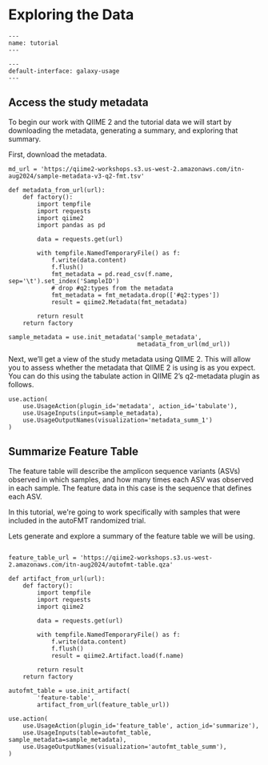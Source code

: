# Exploring the Data
```{usage-scope}
---
name: tutorial
---
```

```{usage-selector}
---
default-interface: galaxy-usage
---
```
## Access the study metadata

To begin our work with QIIME 2 and the tutorial data we will
start by downloading the metadata, generating a summary, and exploring
that summary.

First, download the metadata.

```{usage}
md_url = 'https://qiime2-workshops.s3.us-west-2.amazonaws.com/itn-aug2024/sample-metadata-v3-q2-fmt.tsv'

def metadata_from_url(url):
    def factory():
        import tempfile
        import requests
        import qiime2
        import pandas as pd

        data = requests.get(url)

        with tempfile.NamedTemporaryFile() as f:
            f.write(data.content)
            f.flush()
            fmt_metadata = pd.read_csv(f.name, sep='\t').set_index('SampleID')
            # drop #q2:types from the metadata
            fmt_metadata = fmt_metadata.drop(['#q2:types'])
            result = qiime2.Metadata(fmt_metadata)

        return result
    return factory

sample_metadata = use.init_metadata('sample_metadata',
                                    metadata_from_url(md_url))

```

Next, we’ll get a view of the study metadata using QIIME 2. This will allow you to assess whether the metadata that QIIME 2 is using is as you expect. You can do this using the tabulate action in QIIME 2’s q2-metadata plugin as follows.

```{usage}
use.action(
    use.UsageAction(plugin_id='metadata', action_id='tabulate'),
    use.UsageInputs(input=sample_metadata),
    use.UsageOutputNames(visualization='metadata_summ_1')
)
```

## Summarize Feature Table 

The feature table will describe the amplicon sequence variants (ASVs) observed in which samples, and how many times each ASV was observed in each sample. The feature data in this case is the sequence that defines each ASV.

In this tutorial, we're going to work specifically with samples that were
included in the autoFMT randomized trial.

Lets generate and explore a summary of the feature table we will be using.

```{usage}

feature_table_url = 'https://qiime2-workshops.s3.us-west-2.amazonaws.com/itn-aug2024/autofmt-table.qza'

def artifact_from_url(url):
    def factory():
        import tempfile
        import requests
        import qiime2

        data = requests.get(url)

        with tempfile.NamedTemporaryFile() as f:
            f.write(data.content)
            f.flush()
            result = qiime2.Artifact.load(f.name)

        return result
    return factory

autofmt_table = use.init_artifact(
        'feature-table',
        artifact_from_url(feature_table_url))

```

```{usage}
use.action(
    use.UsageAction(plugin_id='feature_table', action_id='summarize'),
    use.UsageInputs(table=autofmt_table, sample_metadata=sample_metadata),
    use.UsageOutputNames(visualization='autofmt_table_summ'),
)
```
